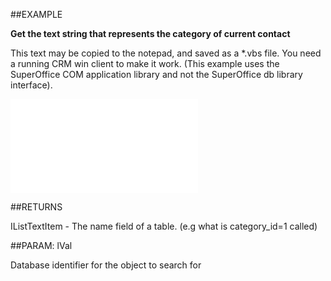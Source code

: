 

##EXAMPLE

**Get the text string that represents the category of current contact**

This text may be copied to the notepad, and saved as a *.vbs file. You need a running CRM win client to make it work. (This example uses the SuperOffice COM application library and not the SuperOffice db library interface).

![](../../Examples/vbs/Database.GetListItems.vbs.txt)




##RETURNS

IListTextItem - The name field of a table. (e.g what is category_id=1 called)





##PARAM: lVal

Database identifier for the object to search for



